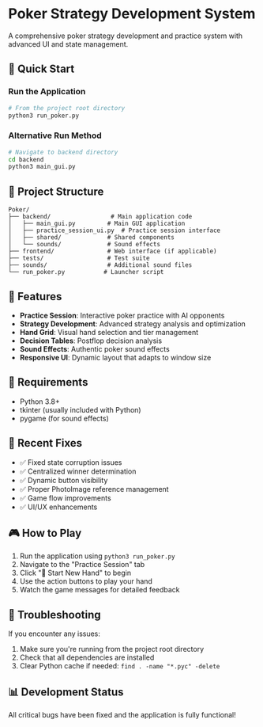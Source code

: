 # Poker Strategy Development System

A comprehensive poker strategy development and practice system with advanced UI and state management.

## 🚀 Quick Start

### Run the Application
```bash
# From the project root directory
python3 run_poker.py
```

### Alternative Run Method
```bash
# Navigate to backend directory
cd backend
python3 main_gui.py
```

## 📁 Project Structure

```
Poker/
├── backend/                 # Main application code
│   ├── main_gui.py         # Main GUI application
│   ├── practice_session_ui.py  # Practice session interface
│   ├── shared/             # Shared components
│   └── sounds/             # Sound effects
├── frontend/               # Web interface (if applicable)
├── tests/                  # Test suite
├── sounds/                 # Additional sound files
└── run_poker.py           # Launcher script
```

## 🎯 Features

- **Practice Session**: Interactive poker practice with AI opponents
- **Strategy Development**: Advanced strategy analysis and optimization
- **Hand Grid**: Visual hand selection and tier management
- **Decision Tables**: Postflop decision analysis
- **Sound Effects**: Authentic poker sound effects
- **Responsive UI**: Dynamic layout that adapts to window size

## 🔧 Requirements

- Python 3.8+
- tkinter (usually included with Python)
- pygame (for sound effects)

## 📝 Recent Fixes

- ✅ Fixed state corruption issues
- ✅ Centralized winner determination
- ✅ Dynamic button visibility
- ✅ Proper PhotoImage reference management
- ✅ Game flow improvements
- ✅ UI/UX enhancements

## 🎮 How to Play

1. Run the application using `python3 run_poker.py`
2. Navigate to the "Practice Session" tab
3. Click "🚀 Start New Hand" to begin
4. Use the action buttons to play your hand
5. Watch the game messages for detailed feedback

## 🐛 Troubleshooting

If you encounter any issues:
1. Make sure you're running from the project root directory
2. Check that all dependencies are installed
3. Clear Python cache if needed: `find . -name "*.pyc" -delete`

## 📊 Development Status

All critical bugs have been fixed and the application is fully functional! 